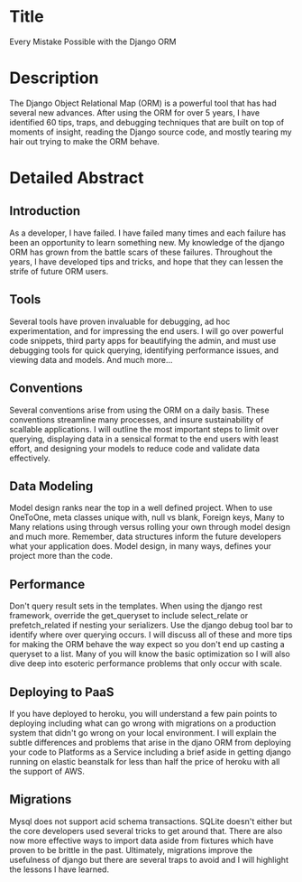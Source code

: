 Title
===
Every Mistake Possible with the Django ORM


Description
===
The Django Object Relational Map (ORM) is a powerful tool that has had several new advances. After using the ORM for over 5 years, I have identified 60 tips, traps, and debugging techniques that are built on top of moments of insight, reading the Django source code, and mostly tearing my hair out trying to make the ORM behave.



Detailed Abstract
===

Introduction
--------
As a developer, I have failed. I have failed many times and each failure has been an opportunity to learn something new. My knowledge of the django ORM has grown from the battle scars of these failures.  Throughout the years, I have developed tips and tricks, and hope that they can lessen the strife of future ORM users. 

Tools
-----
Several tools have proven invaluable for debugging, ad hoc experimentation, and for impressing the end users. I will go over powerful code snippets, third party apps for beautifying the admin, and must use debugging tools for quick querying, identifying performance issues, and viewing data and models. And much more...

Conventions
-----------
Several conventions arise from using the ORM on a daily basis. These conventions streamline many processes, and insure sustainability of scallable applications. I will outline the most important steps to limit over querying, displaying data in a sensical format to the end users with least effort, and designing your models to reduce code and validate data effectively. 

Data Modeling
-----------
Model design ranks near the top in a well defined project. When to use OneToOne, meta classes unique with, null vs blank, Foreign keys, Many to Many relations using through versus rolling your own through model design and much more. Remember, data structures inform the future developers what your application does. Model design, in many ways, defines your project more than the code. 

Performance
------------------
Don't query result sets in the templates. When using the django rest framework, override the get_queryset to include select_relate or prefetch_related if nesting your serializers. Use the django debug tool bar to identify where over querying occurs. I will discuss all of these and more tips for making the ORM behave the way expect so you don't end up casting a queryset to a list. Many of you will know the basic optimization so I will also dive deep into esoteric performance problems that only occur with scale. 

Deploying to PaaS
-----------------
If you have deployed to heroku, you will understand a few pain points to deploying including what can go wrong with migrations on a production system that didn't go wrong on your local environment.  I will explain the subtle differences and problems that arise in the djano ORM from deploying your code to Platforms as a Service including a brief aside in getting django running on elastic beanstalk for less than half the price of heroku with all the support of AWS. 

Migrations
----------
Mysql does not support acid schema transactions. SQLite doesn't either but the core developers used several tricks to get around that. There are also now more effective ways to import data aside from fixtures which have proven to be brittle in the past. Ultimately, migrations improve the usefulness of django but there are several traps to avoid and I will highlight the lessons I have learned.
